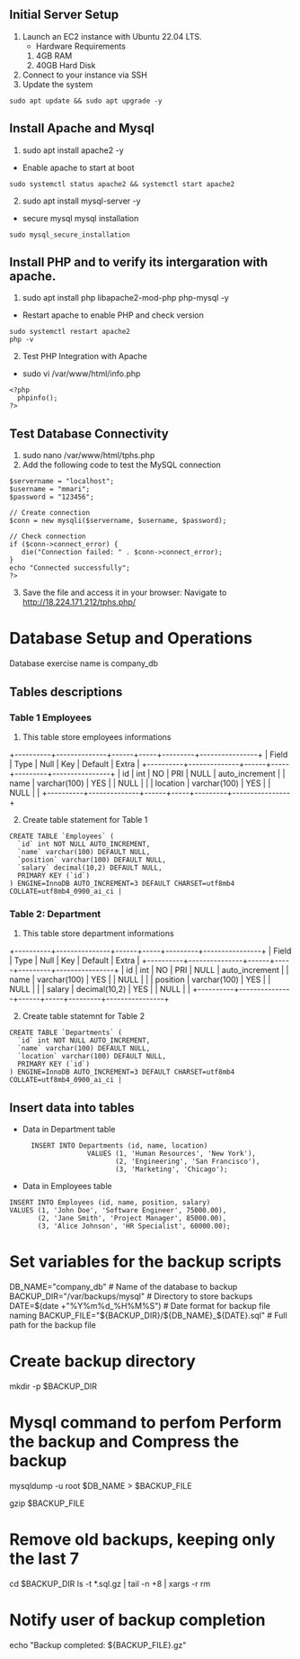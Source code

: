 ## Initial Server Setup
1. Launch an EC2 instance with Ubuntu 22.04 LTS.
   - Hardware Requirements
   1. 4GB RAM
   2. 40GB Hard Disk
2. Connect to your instance via SSH
3. Update the system
```
sudo apt update && sudo apt upgrade -y
```
## Install Apache and Mysql
1. sudo apt install apache2 -y
 - Enable apache to start at boot
 ```
 sudo systemctl status apache2 && systemctl start apache2
 ```
2. sudo apt install mysql-server -y
 - secure mysql mysql installation
 ```
 sudo mysql_secure_installation
 ```
## Install PHP and to verify its intergaration with apache.
1. sudo apt install php libapache2-mod-php php-mysql -y
 - Restart apache to enable PHP and check version
 ```
 sudo systemctl restart apache2
 php -v
```
2. Test PHP Integration with Apache
 - sudo vi /var/www/html/info.php
  ```
  <?php
    phpinfo();
  ?>
  ```
## Test Database Connectivity
1. sudo nano /var/www/html/tphs.php
2. Add the following code to test the MySQL connection

 ```<?php
$servername = "localhost";
$username = "mmari";
$password = "123456";

// Create connection
$conn = new mysqli($servername, $username, $password);

// Check connection
if ($conn->connect_error) {
    die("Connection failed: " . $conn->connect_error);
}
echo "Connected successfully";
?>
```
3. Save the file and access it in your browser: Navigate to http://18.224.171.212/tphs.php/

# Database Setup and Operations

Database exercise  name is company_db

## Tables descriptions

###  Table 1 Employees

 1. This table store employees informations

+----------+--------------+------+-----+---------+----------------+
| Field    | Type         | Null | Key | Default | Extra          |
+----------+--------------+------+-----+---------+----------------+
| id       | int          | NO   | PRI | NULL    | auto_increment |
| name     | varchar(100) | YES  |     | NULL    |                |
| location | varchar(100) | YES  |     | NULL    |                |
+----------+--------------+------+-----+---------+----------------+

2. Create table statement for Table 1

```
CREATE TABLE `Employees` (
  `id` int NOT NULL AUTO_INCREMENT,
  `name` varchar(100) DEFAULT NULL,
  `position` varchar(100) DEFAULT NULL,
  `salary` decimal(10,2) DEFAULT NULL,
  PRIMARY KEY (`id`)
) ENGINE=InnoDB AUTO_INCREMENT=3 DEFAULT CHARSET=utf8mb4 COLLATE=utf8mb4_0900_ai_ci |
```

### Table 2: Department

 1. This table store department informations

 +----------+---------------+------+-----+---------+----------------+
| Field    | Type          | Null | Key | Default | Extra          |
+----------+---------------+------+-----+---------+----------------+
| id       | int           | NO   | PRI | NULL    | auto_increment |
| name     | varchar(100)  | YES  |     | NULL    |                |
| position | varchar(100)  | YES  |     | NULL    |                |
| salary   | decimal(10,2) | YES  |     | NULL    |                |
+----------+---------------+------+-----+---------+----------------+

2. Create table statemnt for Table 2

```
CREATE TABLE `Departments` (
  `id` int NOT NULL AUTO_INCREMENT,
  `name` varchar(100) DEFAULT NULL,
  `location` varchar(100) DEFAULT NULL,
  PRIMARY KEY (`id`)
) ENGINE=InnoDB AUTO_INCREMENT=3 DEFAULT CHARSET=utf8mb4 COLLATE=utf8mb4_0900_ai_ci |
```

## Insert data into tables

 - Data in Department table
   ```
     INSERT INTO Departments (id, name, location) 
                   VALUES (1, 'Human Resources', 'New York'),
                          (2, 'Engineering', 'San Francisco'),
                          (3, 'Marketing', 'Chicago');

   ```

- Data in Employees table

```
INSERT INTO Employees (id, name, position, salary) 
VALUES (1, 'John Doe', 'Software Engineer', 75000.00),
       (2, 'Jane Smith', 'Project Manager', 85000.00),
       (3, 'Alice Johnson', 'HR Specialist', 60000.00);

```

# Set variables for the backup scripts

DB_NAME="company_db"                                # Name of the database to backup
BACKUP_DIR="/var/backups/mysql"                     # Directory to store backups
DATE=$(date +"%Y%m%d_%H%M%S")                       # Date format for backup file naming
BACKUP_FILE="${BACKUP_DIR}/${DB_NAME}_${DATE}.sql"  # Full path for the backup file

# Create backup directory
mkdir -p $BACKUP_DIR

# Mysql command to perfom Perform the backup and Compress the backup
mysqldump -u root $DB_NAME > $BACKUP_FILE

gzip $BACKUP_FILE

# Remove old backups, keeping only the last 7
cd $BACKUP_DIR
ls -t *.sql.gz | tail -n +8 | xargs -r rm

# Notify user of backup completion
echo "Backup completed: ${BACKUP_FILE}.gz"







    